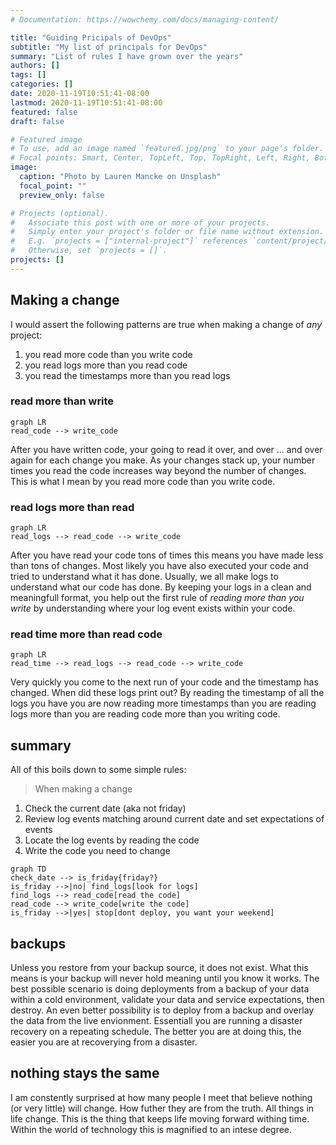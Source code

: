 ```yaml
---
# Documentation: https://wowchemy.com/docs/managing-content/

title: "Guiding Pricipals of DevOps"
subtitle: "My list of principals for DevOps"
summary: "List of rules I have grown over the years"
authors: []
tags: []
categories: []
date: 2020-11-19T10:51:41-08:00
lastmod: 2020-11-19T10:51:41-08:00
featured: false
draft: false

# Featured image
# To use, add an image named `featured.jpg/png` to your page's folder.
# Focal points: Smart, Center, TopLeft, Top, TopRight, Left, Right, BottomLeft, Bottom, BottomRight.
image:
  caption: "Photo by Lauren Mancke on Unsplash"
  focal_point: ""
  preview_only: false

# Projects (optional).
#   Associate this post with one or more of your projects.
#   Simply enter your project's folder or file name without extension.
#   E.g. `projects = ["internal-project"]` references `content/project/deep-learning/index.md`.
#   Otherwise, set `projects = []`.
projects: []
---
```


## Making a change

I would assert the following patterns are true when making
a change of _any_ project:

1. you read more code than you write code
2. you read logs more than you read code
3. you read the timestamps more than you read logs

### read more than write

```mermaid
graph LR
read_code --> write_code
```

After you have written code, your going to read it over, and over ... and over again for each change you make.
As your changes stack up, your number times you read the code increases way beyond the number of changes.
This is what I mean by you read more code than you write code.

### read logs more than read

```mermaid
graph LR
read_logs --> read_code --> write_code
```

After you have read your code tons of times this means you have made less than tons of changes.
Most likely you have also executed your code and tried to understand what it has done.
Usually, we all make logs to understand what our code has done.
By keeping your logs in a clean and meaningfull format, you help out the first rule of _reading more than you write_ by understanding where your log event exists within your code.

### read time more than read code

```mermaid
graph LR
read_time --> read_logs --> read_code --> write_code
```

Very quickly you come to the next run of your code and the timestamp has changed.
When did these logs print out? By reading the timestamp of all the logs you have you are now reading more timestamps than you are reading logs more than you are reading code more than you writing code.

## summary

All of this boils down to some simple rules:

> When making a change

1. Check the current date (aka not friday)
2. Review log events matching around current date and set expectations of events
3. Locate the log events by reading the code
4. Write the code you need to change

```mermaid
graph TD
check_date --> is_friday{friday?}
is_friday -->|no| find_logs[look for logs]
find_logs --> read_code[read the code]
read_code --> write_code[write the code]
is_friday -->|yes| stop[dont deploy, you want your weekend]
```

## backups

Unless you restore from your backup source, it does not exist.
What this means is your backup will never hold meaning until you know it works.
The best possible scenario is doing deployments from a backup of your data within a cold environment, validate your data and service expectations, then destroy.
An even better possibility is to deploy from a backup and overlay the data from the live envionment.
Essentiall you are running a disaster recovery on a repeating schedule.
The better you are at doing this, the easier you are at recoverying from a disaster.

## nothing stays the same

I am constently surprised at how many people I meet that believe nothing (or very little) will change.
How futher they are from the truth.
All things in life change.
This is the thing that keeps life moving forward withing time.
Within the world of technology this is magnified to an intese degree.
